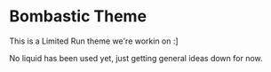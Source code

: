 # Bombastic Theme
This is a Limited Run theme we're workin on :]

No liquid has been used yet, just getting general ideas down for now.